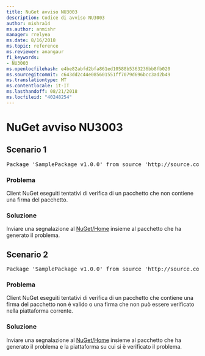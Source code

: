 ```yaml
---
title: NuGet avviso NU3003
description: Codice di avviso NU3003
author: mishra14
ms.author: anmishr
manager: rrelyea
ms.date: 8/16/2018
ms.topic: reference
ms.reviewer: anangaur
f1_keywords:
- NU3003
ms.openlocfilehash: e4be82abfd2bfa861ed10588b5363236bb8fb020
ms.sourcegitcommit: c643dd2c44e085601551ff7079d696bcc3ad2b49
ms.translationtype: MT
ms.contentlocale: it-IT
ms.lasthandoff: 08/21/2018
ms.locfileid: "40248254"
---
```

# <a name="nuget-warning-nu3003"></a>NuGet avviso NU3003

## <a name="scenario-1"></a>Scenario 1

<pre>Package 'SamplePackage v1.0.0' from source 'http://source.com/index.json': The package is not signed. Unable to verify signature from an unsigned package.</pre>

### <a name="issue"></a>Problema

Client NuGet eseguiti tentativi di verifica di un pacchetto che non contiene una firma del pacchetto.


### <a name="solution"></a>Soluzione

Inviare una segnalazione al [NuGet/Home](https://github.com/NuGet/Home/issues) insieme al pacchetto che ha generato il problema.



## <a name="scenario-2"></a>Scenario 2

<pre>Package 'SamplePackage v1.0.0' from source 'http://source.com/index.json': The package signature is invalid or cannot be verified on this platform.</pre>

### <a name="issue"></a>Problema

Client NuGet eseguiti tentativi di verifica di un pacchetto che contiene una firma del pacchetto non è valido o una firma che non può essere verificato nella piattaforma corrente.


### <a name="solution"></a>Soluzione

Inviare una segnalazione al [NuGet/Home](https://github.com/NuGet/Home/issues) insieme al pacchetto che ha generato il problema e la piattaforma su cui si è verificato il problema.


